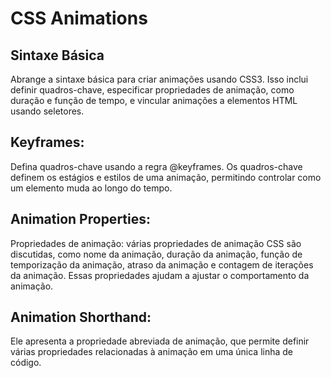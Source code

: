 
#  CSS Animations
## Sintaxe Básica

Abrange a sintaxe básica para criar animações usando CSS3. Isso inclui definir quadros-chave, especificar propriedades de animação, como duração e função de tempo, e vincular animações a elementos HTML usando seletores.

## Keyframes: 
Defina quadros-chave usando a regra @keyframes. Os quadros-chave definem os estágios e estilos de uma animação, permitindo controlar como um elemento muda ao longo do tempo.

## Animation Properties: 
Propriedades de animação: várias propriedades de animação CSS são discutidas, como nome da animação, duração da animação, função de temporização da animação, atraso da animação e contagem de iterações da animação. Essas propriedades ajudam a ajustar o comportamento da animação.

## Animation Shorthand: 
Ele apresenta a propriedade abreviada de animação, que permite definir várias propriedades relacionadas à animação em uma única linha de código.



